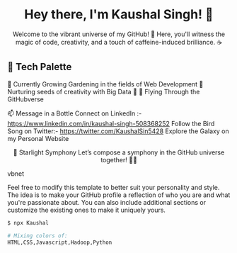 <div align="center">

# Hey there, I'm Kaushal Singh! 👋

Welcome to the vibrant universe of my GitHub! 🚀 Here, you'll witness the magic of code, creativity, and a touch of caffeine-induced brilliance. ☕

</div>

## 🎨 Tech Palette

🌱 Currently Growing
Gardening in the fields of Web Development 🤖
Nurturing seeds of creativity with Big Data 🎨
🚀 Flying Through the GitHubverse

📫 Message in a Bottle
Connect on LinkedIn :- https://www.linkedin.com/in/kaushal-singh-508368252
Follow the Bird Song on Twitter:- https://twitter.com/KaushalSin5428
Explore the Galaxy on my Personal Website

<div align="center">
🌟 Starlight Symphony
Let’s compose a symphony in the GitHub universe together! 🎵✨

</div>

vbnet

Feel free to modify this template to better suit your personality and style. The idea is to make your GitHub profile a reflection of who you are and what you're passionate about. You can also include additional sections or customize the existing ones to make it uniquely yours.

```bash
$ npx Kaushal

# Mixing colors of:
HTML,CSS,Javascript,Hadoop,Python
